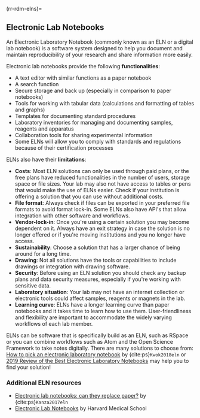 (rr-rdm-elns)=
## Electronic Lab Notebooks

An Electronic Laboratory Notebook (commonly known as an ELN or a digital lab notebook) is a software system designed to help you document and maintain reproducibility of your research and share information more easily.

Electronic lab notebooks provide the following **functionalities**:

* A text editor with similar functions as a paper notebook
* A search function
* Secure storage and back up (especially in comparison to paper notebooks)
* Tools for working with tabular data (calculations and formatting of tables and graphs)
* Templates for documenting standard procedures
* Laboratory inventories for managing and documenting samples, reagents and apparatus
* Collaboration tools for sharing experimental information
* Some ELNs will allow you to comply with standards and regulations because of their certification processes

ELNs also have their **limitations**: 

* **Costs**: Most ELN solutions can only be used through paid plans, or the free plans have reduced functionalities in the number of users, storage space or file sizes.
Your lab may also not have access to tables or pens that would make the use of ELNs easier.
Check if your institution is offering a solution that you can use without additional costs.
* **File format**: Always check if files can be exported in your preferred file formats to avoid format lock-in.
Some ELNs also have API's that allow integration with other software and workflows. 
* **Vendor-lock-in**: Once you're using a certain solution you may become dependent on it.
Always have an exit strategy in case the solution is no longer offered or if you're moving institutions and you no longer have access.
* **Sustainability**: Choose a solution that has a larger chance of being around for a long time.
* **Drawing**: Not all solutions have the tools or capabilities to include drawings or integration with drawing software.
* **Security**: Before using an ELN solution you should check any backup plans and data security measures, especially if you're working with sensitive data.
* **Laboratory situation**: Your lab may not have an internet collection or electronic tools could affect samples, reagents or magnets in the lab. 
* **Learning curve**: ELNs have a longer learning curve than paper notebooks and it takes time to learn how to use them.
User-friendliness and flexibility are important to accommodate the widely varying workflows of each lab member.

ELNs can be software that is specifically build as an ELN, such as RSpace or you can combine workflows such as Atom and the Open Science Framework to take notes digitally.
There are many solutions to choose from: [How to pick an electronic laboratory notebook](https://doi.org/10.1038/d41586-018-05895-3) by {cite:ps}`Kwok2018eln` or [2019 Review of the Best Electronic Laboratory Notebooks](https://app.scientist.com/blog/2019/04/05/2019-review-of-the-best-electronic-laboratory-notebooks) may help you to find your solution!

### Additional ELN resources
* [Electronic lab notebooks: can they replace paper?](https://doi.org/10.1186/s13321-017-0221-3) by {cite:ps}`Kanza2017eln`
* [Electronic Lab Notebooks](https://datamanagement.hms.harvard.edu/collect-analyze/electronic-lab-notebooks) by Harvard Medical School


